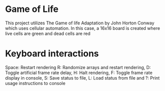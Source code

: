 # Game of Life
This project utilizes The Game of life Adaptation by John Horton Conway which uses cellular automation. In this case, a 16x16 board is created where live cells are green and dead cells are red

# Keyboard interactions
Space: Restart rendering
R: Randomize arrays and restart rendering, 
D: Toggle artificial frame rate delay, 
H: Halt rendering, 
F: Toggle frame rate display in console, 
S: Save status to file,
L: Load status from file and
?: Print usage instructions to console
